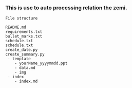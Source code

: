 ### This is use to auto processing relation the zemi.

```
File structure

README.md
requirements.txt
bullet_marks.txt
schedule.txt
schedule.txt
create_date.py
create_summary.py
 - template
    - yourName_yyyymmdd.ppt
    - data.md
    - img
 - index
    - index.md
```